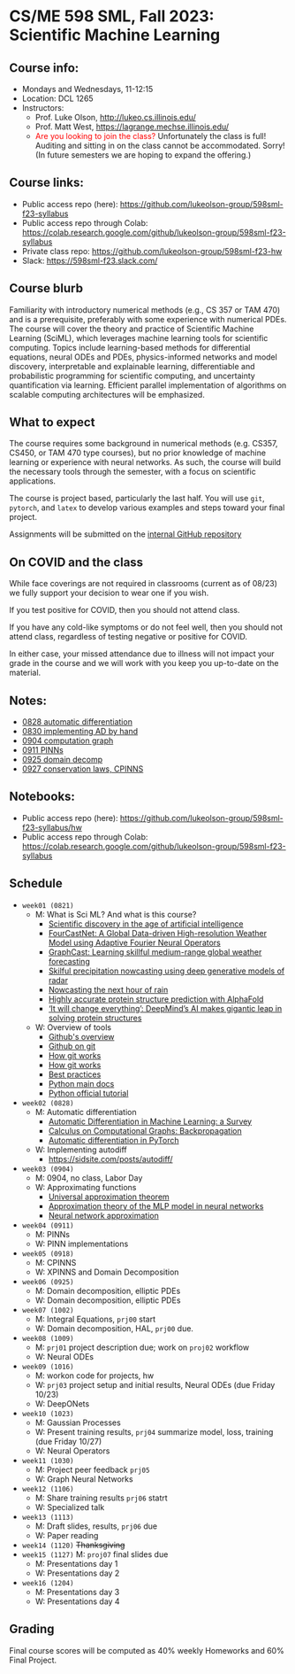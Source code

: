 # CS/ME 598 SML, Fall 2023: Scientific Machine Learning

## Course info:
* Mondays and Wednesdays, 11-12:15
* Location: DCL 1265
* Instructors:
  * Prof. Luke Olson, http://lukeo.cs.illinois.edu/
  * Prof. Matt West, https://lagrange.mechse.illinois.edu/
  * <span style="color:red">Are you looking to join the class?</span>   Unfortunately the class is full!  Auditing and sitting in on the class cannot be accommodated.  Sorry! (In future semesters we are hoping to expand the offering.)

## Course links:
* Public access repo (here): https://github.com/lukeolson-group/598sml-f23-syllabus
* Public access repo through Colab: https://colab.research.google.com/github/lukeolson-group/598sml-f23-syllabus
* Private class repo: https://github.com/lukeolson-group/598sml-f23-hw
* Slack: https://598sml-f23.slack.com/

## Course blurb

Familiarity with introductory numerical methods (e.g., CS 357 or TAM 470) and
is a prerequisite, preferably with some experience with numerical PDEs. The
course will cover the theory and practice of Scientific Machine Learning
(SciML), which leverages machine learning tools for scientific computing.
Topics include learning-based methods for differential equations, neural ODEs
and PDEs, physics-informed networks and model discovery, interpretable and
explainable learning, differentiable and probabilistic programming for
scientific computing, and uncertainty quantification via learning. Efficient
parallel implementation of algorithms on scalable computing architectures will
be emphasized.

## What to expect

The course requires some background in numerical methods (e.g. CS357, CS450, or
TAM 470 type courses), but no prior knowledge of machine learning or experience
with neural networks.  As such, the course will build the necessary tools through
the semester, with a focus on scientific applications.

The course is project based, particularly the last half.  You will use `git`,
`pytorch`, and `latex` to develop various examples and steps toward your final
project.

Assignments will be submitted on the [internal GitHub repository](https://github.com/lukeolson-group/598sml-f23-hw)

## On COVID and the class

While face coverings are not required in classrooms (current as of 08/23) we
fully support your decision to wear one if you wish.

If you test positive for COVID, then you should not attend class.

If you have any cold-like symptoms or do not feel well, then you should not
attend class, regardless of testing negative or positive for COVID.

In either case, your missed attendance due to illness will not impact
your grade in the course and we will work with you keep you up-to-date
on the material.

## Notes:

- [0828 automatic differentiation](./lectures/598sml-0828.pdf)
- [0830 implementing AD by hand](./lectures/598sml-0830.pdf)
- [0904 computation graph](./lectures/598sml-0904.pdf)
- [0911 PINNs](./lectures/598sml-0911.pdf)
- [0925 domain decomp](./lectures/598sml-0925.pdf)
- [0927 conservation laws, CPINNS](./lectures/598sml-0927.pdf)

## Notebooks:

- Public access repo (here): https://github.com/lukeolson-group/598sml-f23-syllabus/hw
- Public access repo through Colab: https://colab.research.google.com/github/lukeolson-group/598sml-f23-syllabus

## Schedule

- `week01 (0821)`
  - M: What is Sci ML? And what is this course?
    - [Scientific discovery in the age of artificial intelligence](https://www.nature.com/articles/s41586-023-06221-2)
    - [FourCastNet: A Global Data-driven High-resolution Weather Model using Adaptive Fourier Neural Operators](https://dl.acm.org/doi/abs/10.1145/3592979.3593412)
    - [GraphCast: Learning skillful medium-range global weather forecasting](https://arxiv.org/abs/2212.12794)
    - [Skilful precipitation nowcasting using deep generative models of radar](https://www.nature.com/articles/s41586-021-03854-z)
    - [Nowcasting the next hour of rain](https://www.deepmind.com/blog/nowcasting-the-next-hour-of-rain)
    - [Highly accurate protein structure prediction with AlphaFold](https://www.nature.com/articles/s41586-021-03819-2)
    - [‘It will change everything’: DeepMind’s AI makes gigantic leap in solving protein structures](https://www.nature.com/articles/d41586-020-03348-4)
  - W: Overview of tools
      - [Github's overview](https://docs.github.com/get-started)
      - [Github on git](https://docs.github.com/en/get-started/using-git/about-git)
      - [How git works](https://eagain.net/articles/git-for-computer-scientists/)
      - [How git works](https://www.cduan.com/technical/git/)
      - [Best practices](http://sethrobertson.github.io/GitBestPractices/)
      - [Python main docs](https://docs.python.org/)
      - [Python official tutorial](https://docs.python.org/3/tutorial/index.html)
- `week02 (0828)`
  - M: Automatic differentiation
      - [Automatic Differentiation in Machine Learning: a Survey](https://arxiv.org/pdf/1502.05767.pdf)
      - [Calculus on Computational Graphs: Backpropagation](http://colah.github.io/posts/2015-08-Backprop/)
      - [Automatic differentiation in PyTorch](https://openreview.net/pdf?id=BJJsrmfCZ)
  - W: Implementing autodiff
      - https://sidsite.com/posts/autodiff/
- `week03 (0904)`
   - M: 0904, no class, Labor Day
   - W: Approximating functions
       - [Universal approximation theorem](https://en.wikipedia.org/wiki/Universal_approximation_theorem)
       - [Approximation theory of the MLP model in neural networks](https://www.cambridge.org/core/journals/acta-numerica/article/approximation-theory-of-the-mlp-model-in-neural-networks/18072C558C8410C4F92A82BCC8FC8CF9)
       - [Neural network approximation](https://www.cambridge.org/core/journals/acta-numerica/article/neural-network-approximation/7077A90FB36D405D903DCC82683B7A48)
- `week04 (0911)`
  - M: PINNs
  - W: PINN implementations
- `week05 (0918)`
  - M: CPINNS
  - W: XPINNS and Domain Decomposition
- `week06 (0925)`
  - M: Domain decomposition, elliptic PDEs
  - W: Domain decomposition, elliptic PDEs
- `week07 (1002)`
  - M: Integral Equations, `prj00` start
  - W: Domain decomposition, HAL, `prj00` due.
- `week08 (1009)`
  - M: `prj01` project description due; work on `proj02` workflow
  - W: Neural ODEs
- `week09 (1016)`
  - M: workon code for projects, hw
  - W: `prj03` project setup and initial results, Neural ODEs (due Friday 10/23)
  - W: DeepONets
- `week10 (1023)`
  - M: Gaussian Processes
  - W: Present training results, `prj04` summarize model, loss, training (due Friday 10/27)
  - W: Neural Operators
- `week11 (1030)`
  - M: Project peer feedback `prj05`
  - W: Graph Neural Networks
- `week12 (1106)`
  - M: Share training results `prj06` statrt
  - W: Specialized talk
- `week13 (1113)`
  - M: Draft slides, results, `prj06` due
  - W: Paper reading
- `week14 (1120)` ~~Thanksgiving~~
- `week15 (1127)`
    M: `proj07` final slides due
  - M: Presentations day 1
  - W: Presentations day 2
- `week16 (1204)`
  - M: Presentations day 3
  - W: Presentations day 4

## Grading

Final course scores will be computed as 40% weekly Homeworks and 60% Final Project.
